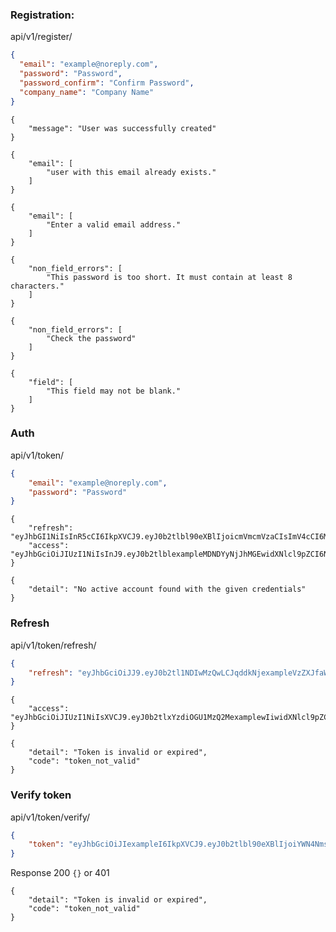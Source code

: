 ### Registration:

api/v1/register/

```JSON
{
  "email": "example@noreply.com",
  "password": "Password",
  "password_confirm": "Confirm Password",
  "company_name": "Company Name"
}
```
```
{
    "message": "User was successfully created"
}
```
```
{
    "email": [
        "user with this email already exists."
    ]
}
```
```
{
    "email": [
        "Enter a valid email address."
    ]
}
```
```
{
    "non_field_errors": [
        "This password is too short. It must contain at least 8 characters."
    ]
}
```
```
{
    "non_field_errors": [
        "Check the password"
    ]
}
```
```
{
    "field": [
        "This field may not be blank."
    ]
}
```

### Auth

api/v1/token/

```JSON
{
    "email": "example@noreply.com",
    "password": "Password"
}
```
```
{
    "refresh": "eyJhbGI1NiIsInR5cCI6IkpXVCJ9.eyJ0b2tlbl90eXBlIjoicmVmcmVzaCIsImV4cCI6MTcwNTUwNjc0MCwiaWF0CexampleAOKl5U8WdA",
    "access": "eyJhbGciOiJIUzI1NiIsInJ9.eyJ0b2tlblexampleMDNDYyNjJhMGEwidXNlcl9pZCI6N30.8WQKMKUw0iJiUnwJGJ9dfTq8VaMUo"
}
```
```
{
    "detail": "No active account found with the given credentials"
}
```

### Refresh 

api/v1/token/refresh/

```JSON
{
    "refresh": "eyJhbGciOiJJ9.eyJ0b2tl1NDIwMzQwLCJqddkNjexampleVzZXJfaWQiOjd9.iRHVau-sz8AhkMKW128DLKTqm_d5WZa4mAOKl5U8WdA"
}
```
```
{
    "access": "eyJhbGciOiJIUzI1NiIsXVCJ9.eyJ0b2tlxYzdiOGU1MzQ2MexamplewIiwidXNlcl9pZCI6N30.jFNLQSe33MzP3DeJ3__rr4knQZpnmQR4z_7MXqrpbUY"
}
```
```
{
    "detail": "Token is invalid or expired",
    "code": "token_not_valid"
}
```
### Verify token

api/v1/token/verify/

```JSON
{
    "token": "eyJhbGciOiJIexampleI6IkpXVCJ9.eyJ0b2tlbl90eXBlIjoiYWN4NmsyxzeSvQM64WgnA"
}
```
Response 200 `{}` or 401
```
{
    "detail": "Token is invalid or expired",
    "code": "token_not_valid"
}
```